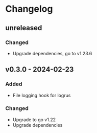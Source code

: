 # Changelog

## unreleased
### Changed
- Upgrade dependencies, go to v1.23.6

## v0.3.0 - 2024-02-23
### Added
- File logging hook for logrus

### Changed
- Upgrade to go v1.22
- Upgrade dependencies

